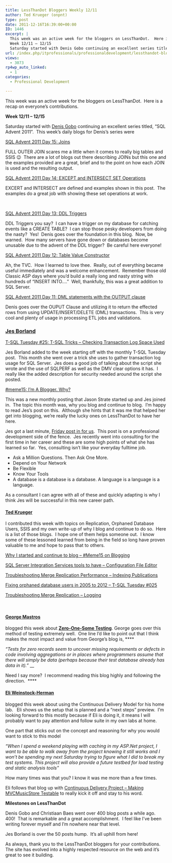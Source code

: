 ```yaml
---
title: LessThanDot Bloggers Weekly 12/11
author: Ted Krueger (onpnt)
type: post
date: 2011-12-16T16:39:00+00:00
ID: 1446
excerpt: |
  This week was an active week for the bloggers on LessThanDot.  Here is a recap on everyone’s contributions.
  Week 12/11 – 12/15
  Saturday started with Denis Gobo continuing an excellent series titled, “SQL Advent 2011”.  This week’s daily blogs for Deni&hellip;
url: /index.php/itprofessionals/professionaldevelopment/lessthandot-bloggers-weekly/
views:
  - 3073
rp4wp_auto_linked:
  - 1
categories:
  - Professional Development

---
```

This week was an active week for the bloggers on LessThanDot.  Here is a recap on everyone’s contributions.

**Week 12/11 – 12/15**

Saturday started with [Denis Gobo][1] continuing an excellent series titled, “SQL Advent 2011”.  This week’s daily blogs for Denis’s series were

[SQL Advent 2011 Day 15: Joins][2]

FULL OUTER JOIN scares me a little when it comes to really big tables and SSIS 😉  There are a lot of blogs out there describing JOINs but this one and the examples provided are a great, brief and to the point on how each JOIN is used and the resulting output.

[SQL Advent 2011 Day 14: EXCEPT and INTERSECT SET Operations][3]

EXCERT and INTERSECT are defined and examples shown in this post.  The examples do a great job with showing these set operations at work.

 

[SQL Advent 2011 Day 13: DDL Triggers][4]

DDL Triggers you say?  I can have a trigger on my database for catching events like a CREATE TABLE?  I can stop those pesky developers from doing the nasty?  Yes!  Denis goes over the foundation in this blog.  Now, be warned.  How many servers have gone down or databases become unusable due to the advent of the DDL trigger?  Be careful here everyone!

[SQL Advent 2011 Day 12: Table Value Constructor][5]

Ah, the TVC.  How I learned to love thee.  Really, out of everything became useful immediately and was a welcome enhancement.  Remember those old Classic ASP days where you’d build a really long and nasty string with hundreds of “INSERT INTO….”  Well, thankfully, this was a great addition to SQL Server.

[SQL Advent 2011 Day 11: DML statements with the OUTPUT clause][6]

Denis goes over the OUPUT Clause and utilizing it to return the effected rows from using UPDATE/INSERT/DELETE (DML) transactions.  This is very cool and plenty of usage in processing ETL jobs and validations.

[][1]

### [Jes Borland][1]

[T-SQL Tuesday #25: T-SQL Tricks &#8211; Checking Transaction Log Space Used][7]

Jes Borland added to the week starting off with the monthly T-SQL Tuesday post.  This month she went over a trick she uses to gather transaction log usage for SQL Server.  Jes does a good job of talking about the script she wrote and the use of SQLPERF as well as the DMV clear options it has.  I really like the added description for security needed around the script she posted.

[#meme15: I&#8217;m A Blogger. Why?][8]

This was a new monthly posting that Jason Strate started up and Jes joined in.  The topic this month was, why you blog and continue to blog.  I’m happy to read Jes’s post on this.  Although she hints that it was me that helped her get into blogging, we’re really the lucky ones on LessThanDot to have her here.

Jes got a last minute, [Friday post in for us][9].  This post is on a professional development side of the fence.  Jes recently went into consulting for the first time in her career and these are some high points of what she has learned so far.  Yes, consulting isn’t like your everyday fulltime job.

  * Ask a Million Questions. Then Ask One More. 
  * Depend on Your Network 
  * Be Flexible 
  * Know Your Tools 
  * A database is a database is a database. A language is a language is a language. 

As a consultant I can agree with all of these and quickly adapting is why I think Jes will be successful in this new career path.

[][10]

#### [Ted Krueger][10]

I contributed this week with topics on Replication, Orphaned Database Users, SSIS and my own write-up of why I blog and continue to do so.  Here is a list of those blogs.  I hope one of them helps someone out.  I know some of these lessoned learned from being in the field so long have proven valuable to me and hope to pass that to others.

[Why I started and continue to blog &#8211; #Meme15 on Blogging][11]

[SQL Server Integration Services tools to have – Configuration File Editor][12]

[Troubleshooting Merge Replication Performance – Indexing Publications][13]

[Fixing orphaned database users in 2005 to 2012 &#8211; T-SQL Tuesday #025][14]

[Troubleshooting Merge Replication – Logging][15]

 

#### [George Mastros][16]

blogged this week about **[Zero-One-Some Testing][17]**. George goes over this method of testing extremely well.  One line I’d like to point out that I think makes the most impact and value from George’s blog is, ****

_“Tests for zero records seem to uncover missing requirements or defects in code involving aggregations or in places where programmers assume that there will simply be data (perhaps because their test database already has data in it).”_ __

Need I say more?  I recommend reading this blog highly and following the direction.   ****

[][18]

#### [Eli Weinstock-Herman][18]

blogged this week about using the Continuous Delivery Model for his home lab.   Eli shows us the setup that is planned and a “next steps” preview.  I’m looking forward to this mostly because if Eli is doing it, it means I will probably want to pay attention and follow suite in my own labs at home.

One part that sticks out on the concept and reasoning for why you would want to stick to this model

_“When I spend a weekend playing with caching in my ASP.Net project, I want to be able to walk away from the project knowing it still works and I won&#8217;t be spending my next Saturday trying to figure what I did to break my test systems. This project will also provide a future testbed for load testing and static analysis tools”_

How many times was that you? I know it was me more than a few times.

Eli follows that blog up with [Continuous Delivery Project &#8211; Making MVCMusicStore Testable][19] to really kick it off and stay to his word.

**Milestones on LessThanDot** 

Denis Gobo and Christiaan Baes went over 400 blog posts a while ago.  400!  That is remarkable and a great accomplishment.  I feel like I’ve been writing forever myself and I’m nowhere near that level.

Jes Borland is over the 50 posts hump.  It’s all uphill from here!

As always, thank you to the LessThanDot bloggers for your contributions.  The site has evolved into a highly respected resource on the web and it’s great to see it building.

 [1]: /index.php/All/?disp=authdir&author=420
 [2]: /index.php/All/?p=1545 "SQL Advent 2011 Day 15: Joins"
 [3]: /index.php/All/?p=1542 "SQL Advent 2011 Day 14: EXCEPT and INTERSECT SET Operations"
 [4]: /index.php/All/?p=1539 "SQL Advent 2011 Day 13: DDL Triggers"
 [5]: /index.php/All/?p=1536 "SQL Advent 2011 Day 12: Table Value Constructor"
 [6]: /index.php/All/?p=1533 "SQL Advent 2011 Day 11: DML statements with the OUTPUT clause"
 [7]: /index.php/All/?p=1538 "T-SQL Tuesday #25: T-SQL Tricks - Checking Transaction Log Space Used"
 [8]: /index.php/All/?p=1544 "#meme15: I'm A Blogger. Why?"
 [9]: /index.php/ITProfessionals/ProfessionalDevelopment/on-being-a-consultant-lessons-1
 [10]: /index.php/All/?disp=authdir&author=68
 [11]: /index.php/All/?p=1543 "Why I started and continue to blog - #Meme15 on Blogging"
 [12]: /index.php/All/?p=1534 "SQL Server Integration Services tools to have – Configuration File Editor"
 [13]: /index.php/All/?p=1530 "Troubleshooting Merge Replication Performance – Indexing Publications"
 [14]: /index.php/All/?p=1537 "Fixing orphaned database users in 2005 to 2012 - T-SQL Tuesday #025"
 [15]: /index.php/All/?p=1529 "Troubleshooting Merge Replication – Logging"
 [16]: /index.php/All/?disp=authdir&author=10
 [17]: /index.php/DataMgmt/DBProgramming/zero-one-some-testing
 [18]: /index.php/All/?disp=authdir&author=9
 [19]: /index.php/All/?p=1510 "Continuous Delivery Project - Making MVCMusicStore Testable"